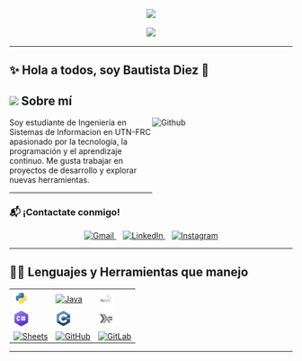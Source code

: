 <p align="center">
  <img src="https://media.licdn.com/dms/image/v2/D5612AQGOmwfIE5mlWA/article-cover_image-shrink_720_1280/article-cover_image-shrink_720_1280/0/1674617947228?e=1743033600&v=beta&t=kE4yAdyBf7i8WM2uj55YFt04PXLjB5di-jZEUuMHFZs" width="350">
</p>

<!-- Nombre con letras decorativas en GIF -->
<p align="center">
  <img src="https://readme-typing-svg.herokuapp.com?font=VT323&size=45&letterSpacing=&pause=1000&color=E50F19&background=FF77AA00&center=true&multiline=true&random=true&width=435&lines=BAUTISTA+DIEZ" width="550">
</p>

---

<!-- Presentación -->
## ✨ Hola a todos, soy Bautista Diez 👋  

<!-- GIF y "Sobre mí" -->
## <img src="https://media.lordicon.com/icons/wired/flat/2077-hacking.gif" width="90"> Sobre mí



<img align="right" width="250px" height="200px" alt="Github" src="https://github.com/Mo-Alsehli/Mo-Alsehli/assets/98949843/92f233e8-fd56-4521-bc8e-b48fe669209a" />

Soy estudiante de Ingeniería en Sistemas de Informacion en UTN-FRC apasionado por la tecnología, la programación y el aprendizaje continuo. Me gusta trabajar en proyectos de desarrollo y explorar nuevas herramientas.

---

<!-- Contacto -->

### 📬 ¡Contactate conmigo!
<p align="center">
  <a href="mailto:bautipablodiez@gmail.com">
    <img src="https://img.shields.io/badge/-Gmail-D14836?style=for-the-badge&logo=gmail&logoColor=white" width="130" alt="Gmail">
  </a>
  &nbsp;&nbsp;
  <a href="www.linkedin.com/in/bautista-diez-30623b215">
    <img src="https://img.shields.io/badge/-LinkedIn-0077B5?style=for-the-badge&logo=linkedin&logoColor=white" width="130" alt="LinkedIn">
  </a>
  &nbsp;&nbsp;
  <a href="https://www.instagram.com/bauti.diez_/">
    <img src="https://img.shields.io/badge/-Instagram-E4405F?style=for-the-badge&logo=instagram&logoColor=white" width="180" alt="Instagram">
  </a>
</p>

---

<!-- Tecnologías y herramientas -->
## 👨‍💻 Lenguajes y Herramientas que manejo

<table align="center">
  <tbody>
    <tr>
      <td><a href="#"><img alt="Python" title="Python" height="28px" src="https://raw.githubusercontent.com/github/explore/80688e429a7d4ef2fca1e82350fe8e3517d3494d/topics/python/python.png" /></a></td>
      <td><a href="#"><img alt="Java" title="Java" height="28px" src="https://img.icons8.com/color/48/000000/java-coffee-cup-logo.png" /></a></td>
      <td><a href="#"><img alt="MySQL" title="MySQL" height="28px" src="https://raw.githubusercontent.com/github/explore/80688e429a7d4ef2fca1e82350fe8e3517d3494d/topics/mysql/mysql.png" /></a></td>
    </tr>
    <tr>
      <td><a href="#"><img alt="C#" title="C#" height="28px" src="https://raw.githubusercontent.com/github/explore/80688e429a7d4ef2fca1e82350fe8e3517d3494d/topics/csharp/csharp.png" /></a></td>
      <td><a href="#"><img alt="C++" title="C++" height="28px" src="https://raw.githubusercontent.com/github/explore/80688e429a7d4ef2fca1e82350fe8e3517d3494d/topics/cpp/cpp.png" /></a></td>
      <td><a href="#"><img alt="Haskell" title="Haskell" height="28px" src="https://raw.githubusercontent.com/github/explore/80688e429a7d4ef2fca1e82350fe8e3517d3494d/topics/haskell/haskell.png" /></a></td>
    </tr>
    <tr> 
      <td><a href="#"><img alt="Sheets" title="Sheets" height="28px" src="https://img.icons8.com/color/48/000000/google-sheets.png" /></a></td>
      <td><a href="#"><img alt="GitHub" title="GitHub" height="28px" src="https://i.imgur.com/DZgetVv.png" /></a></td>
      <td><a href="#"><img alt="GitLab" title="GitLab" height="28px" src="https://img.icons8.com/color/48/000000/gitlab.png" /></a></td>
    </tr>
  </tbody>
</table>

---

